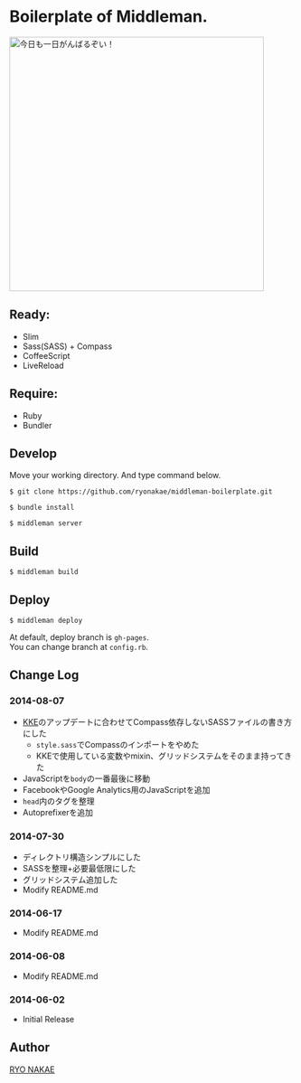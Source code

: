 # Boilerplate of Middleman.

<img src="http://f.cl.ly/items/00201Z12410h1W2N0r2j/%E5%86%99%E7%9C%9F%202014-06-07%2022%2011%2032_1.png" width="450" alt="今日も一日がんばるぞい！">


## Ready:

* Slim
* Sass(SASS) + Compass
* CoffeeScript
* LiveReload


## Require:

* Ruby
* Bundler



## Develop

Move your working directory. And type command below.

    $ git clone https://github.com/ryonakae/middleman-boilerplate.git

    $ bundle install

    $ middleman server


## Build

    $ middleman build


## Deploy

    $ middleman deploy

At default, deploy branch is `gh-pages`.  
You can change branch at `config.rb`.


## Change Log

### 2014-08-07

* [KKE](https://github.com/ryonakae/kke)のアップデートに合わせてCompass依存しないSASSファイルの書き方にした
  *  `style.sass`でCompassのインポートをやめた
  * KKEで使用している変数やmixin、グリッドシステムをそのまま持ってきた
* JavaScriptを`body`の一番最後に移動
* FacebookやGoogle Analytics用のJavaScriptを追加
* `head`内のタグを整理
* Autoprefixerを追加

### 2014-07-30

* ディレクトリ構造シンプルにした
* SASSを整理+必要最低限にした
* グリッドシステム追加した
* Modify README.md

### 2014-06-17

* Modify README.md

### 2014-06-08

* Modify README.md

### 2014-06-02

* Initial Release


## Author

[RYO NAKAE](http://brdr.jp)